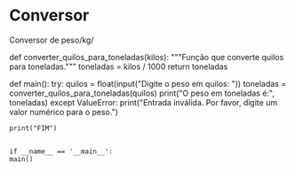 # Conversor
Conversor de peso/kg/

def converter_quilos_para_toneladas(kilos):
    """Função que converte quilos para toneladas."""
    toneladas = kilos / 1000
    return toneladas

def main():
    try:
        quilos = float(input("Digite o peso em quilos: "))
        toneladas = converter_quilos_para_toneladas(quilos)
        print("O peso em toneladas é:", toneladas)
    except ValueError:
        print("Entrada inválida. Por favor, digite um valor numérico para o peso.")

    print("FIM")


    if __name__ == '__main__':
    main()
